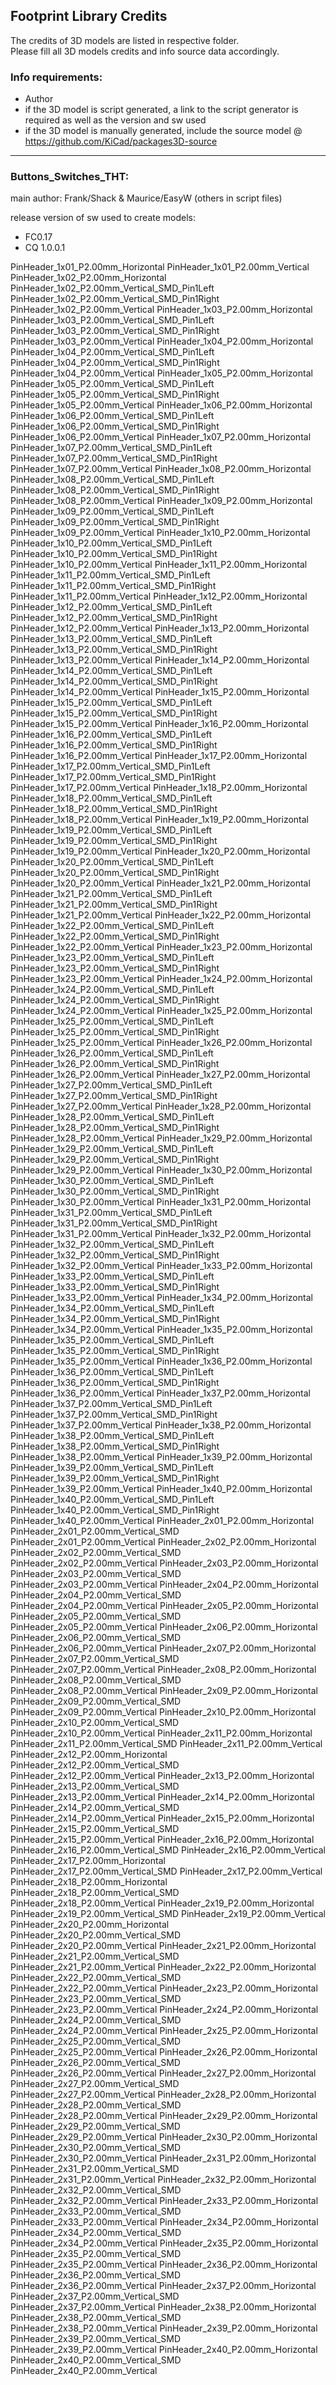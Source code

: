 ## Footprint Library Credits

The credits of 3D models are listed in respective folder.  
Please fill all 3D models credits and info source data accordingly.  

### Info requirements:
- Author
- if the 3D model is script generated, a link to the script generator is required as well as the version and sw used
- if the 3D model is manually generated, include the source model @ https://github.com/KiCad/packages3D-source

<hr>  

### Buttons_Switches_THT:  
main author: Frank/Shack & Maurice/EasyW (others in script files)

release version of sw used to create models:  
- FC0.17
- CQ 1.0.0.1

PinHeader_1x01_P2.00mm_Horizontal
PinHeader_1x01_P2.00mm_Vertical
PinHeader_1x02_P2.00mm_Horizontal
PinHeader_1x02_P2.00mm_Vertical_SMD_Pin1Left
PinHeader_1x02_P2.00mm_Vertical_SMD_Pin1Right
PinHeader_1x02_P2.00mm_Vertical
PinHeader_1x03_P2.00mm_Horizontal
PinHeader_1x03_P2.00mm_Vertical_SMD_Pin1Left
PinHeader_1x03_P2.00mm_Vertical_SMD_Pin1Right
PinHeader_1x03_P2.00mm_Vertical
PinHeader_1x04_P2.00mm_Horizontal
PinHeader_1x04_P2.00mm_Vertical_SMD_Pin1Left
PinHeader_1x04_P2.00mm_Vertical_SMD_Pin1Right
PinHeader_1x04_P2.00mm_Vertical
PinHeader_1x05_P2.00mm_Horizontal
PinHeader_1x05_P2.00mm_Vertical_SMD_Pin1Left
PinHeader_1x05_P2.00mm_Vertical_SMD_Pin1Right
PinHeader_1x05_P2.00mm_Vertical
PinHeader_1x06_P2.00mm_Horizontal
PinHeader_1x06_P2.00mm_Vertical_SMD_Pin1Left
PinHeader_1x06_P2.00mm_Vertical_SMD_Pin1Right
PinHeader_1x06_P2.00mm_Vertical
PinHeader_1x07_P2.00mm_Horizontal
PinHeader_1x07_P2.00mm_Vertical_SMD_Pin1Left
PinHeader_1x07_P2.00mm_Vertical_SMD_Pin1Right
PinHeader_1x07_P2.00mm_Vertical
PinHeader_1x08_P2.00mm_Horizontal
PinHeader_1x08_P2.00mm_Vertical_SMD_Pin1Left
PinHeader_1x08_P2.00mm_Vertical_SMD_Pin1Right
PinHeader_1x08_P2.00mm_Vertical
PinHeader_1x09_P2.00mm_Horizontal
PinHeader_1x09_P2.00mm_Vertical_SMD_Pin1Left
PinHeader_1x09_P2.00mm_Vertical_SMD_Pin1Right
PinHeader_1x09_P2.00mm_Vertical
PinHeader_1x10_P2.00mm_Horizontal
PinHeader_1x10_P2.00mm_Vertical_SMD_Pin1Left
PinHeader_1x10_P2.00mm_Vertical_SMD_Pin1Right
PinHeader_1x10_P2.00mm_Vertical
PinHeader_1x11_P2.00mm_Horizontal
PinHeader_1x11_P2.00mm_Vertical_SMD_Pin1Left
PinHeader_1x11_P2.00mm_Vertical_SMD_Pin1Right
PinHeader_1x11_P2.00mm_Vertical
PinHeader_1x12_P2.00mm_Horizontal
PinHeader_1x12_P2.00mm_Vertical_SMD_Pin1Left
PinHeader_1x12_P2.00mm_Vertical_SMD_Pin1Right
PinHeader_1x12_P2.00mm_Vertical
PinHeader_1x13_P2.00mm_Horizontal
PinHeader_1x13_P2.00mm_Vertical_SMD_Pin1Left
PinHeader_1x13_P2.00mm_Vertical_SMD_Pin1Right
PinHeader_1x13_P2.00mm_Vertical
PinHeader_1x14_P2.00mm_Horizontal
PinHeader_1x14_P2.00mm_Vertical_SMD_Pin1Left
PinHeader_1x14_P2.00mm_Vertical_SMD_Pin1Right
PinHeader_1x14_P2.00mm_Vertical
PinHeader_1x15_P2.00mm_Horizontal
PinHeader_1x15_P2.00mm_Vertical_SMD_Pin1Left
PinHeader_1x15_P2.00mm_Vertical_SMD_Pin1Right
PinHeader_1x15_P2.00mm_Vertical
PinHeader_1x16_P2.00mm_Horizontal
PinHeader_1x16_P2.00mm_Vertical_SMD_Pin1Left
PinHeader_1x16_P2.00mm_Vertical_SMD_Pin1Right
PinHeader_1x16_P2.00mm_Vertical
PinHeader_1x17_P2.00mm_Horizontal
PinHeader_1x17_P2.00mm_Vertical_SMD_Pin1Left
PinHeader_1x17_P2.00mm_Vertical_SMD_Pin1Right
PinHeader_1x17_P2.00mm_Vertical
PinHeader_1x18_P2.00mm_Horizontal
PinHeader_1x18_P2.00mm_Vertical_SMD_Pin1Left
PinHeader_1x18_P2.00mm_Vertical_SMD_Pin1Right
PinHeader_1x18_P2.00mm_Vertical
PinHeader_1x19_P2.00mm_Horizontal
PinHeader_1x19_P2.00mm_Vertical_SMD_Pin1Left
PinHeader_1x19_P2.00mm_Vertical_SMD_Pin1Right
PinHeader_1x19_P2.00mm_Vertical
PinHeader_1x20_P2.00mm_Horizontal
PinHeader_1x20_P2.00mm_Vertical_SMD_Pin1Left
PinHeader_1x20_P2.00mm_Vertical_SMD_Pin1Right
PinHeader_1x20_P2.00mm_Vertical
PinHeader_1x21_P2.00mm_Horizontal
PinHeader_1x21_P2.00mm_Vertical_SMD_Pin1Left
PinHeader_1x21_P2.00mm_Vertical_SMD_Pin1Right
PinHeader_1x21_P2.00mm_Vertical
PinHeader_1x22_P2.00mm_Horizontal
PinHeader_1x22_P2.00mm_Vertical_SMD_Pin1Left
PinHeader_1x22_P2.00mm_Vertical_SMD_Pin1Right
PinHeader_1x22_P2.00mm_Vertical
PinHeader_1x23_P2.00mm_Horizontal
PinHeader_1x23_P2.00mm_Vertical_SMD_Pin1Left
PinHeader_1x23_P2.00mm_Vertical_SMD_Pin1Right
PinHeader_1x23_P2.00mm_Vertical
PinHeader_1x24_P2.00mm_Horizontal
PinHeader_1x24_P2.00mm_Vertical_SMD_Pin1Left
PinHeader_1x24_P2.00mm_Vertical_SMD_Pin1Right
PinHeader_1x24_P2.00mm_Vertical
PinHeader_1x25_P2.00mm_Horizontal
PinHeader_1x25_P2.00mm_Vertical_SMD_Pin1Left
PinHeader_1x25_P2.00mm_Vertical_SMD_Pin1Right
PinHeader_1x25_P2.00mm_Vertical
PinHeader_1x26_P2.00mm_Horizontal
PinHeader_1x26_P2.00mm_Vertical_SMD_Pin1Left
PinHeader_1x26_P2.00mm_Vertical_SMD_Pin1Right
PinHeader_1x26_P2.00mm_Vertical
PinHeader_1x27_P2.00mm_Horizontal
PinHeader_1x27_P2.00mm_Vertical_SMD_Pin1Left
PinHeader_1x27_P2.00mm_Vertical_SMD_Pin1Right
PinHeader_1x27_P2.00mm_Vertical
PinHeader_1x28_P2.00mm_Horizontal
PinHeader_1x28_P2.00mm_Vertical_SMD_Pin1Left
PinHeader_1x28_P2.00mm_Vertical_SMD_Pin1Right
PinHeader_1x28_P2.00mm_Vertical
PinHeader_1x29_P2.00mm_Horizontal
PinHeader_1x29_P2.00mm_Vertical_SMD_Pin1Left
PinHeader_1x29_P2.00mm_Vertical_SMD_Pin1Right
PinHeader_1x29_P2.00mm_Vertical
PinHeader_1x30_P2.00mm_Horizontal
PinHeader_1x30_P2.00mm_Vertical_SMD_Pin1Left
PinHeader_1x30_P2.00mm_Vertical_SMD_Pin1Right
PinHeader_1x30_P2.00mm_Vertical
PinHeader_1x31_P2.00mm_Horizontal
PinHeader_1x31_P2.00mm_Vertical_SMD_Pin1Left
PinHeader_1x31_P2.00mm_Vertical_SMD_Pin1Right
PinHeader_1x31_P2.00mm_Vertical
PinHeader_1x32_P2.00mm_Horizontal
PinHeader_1x32_P2.00mm_Vertical_SMD_Pin1Left
PinHeader_1x32_P2.00mm_Vertical_SMD_Pin1Right
PinHeader_1x32_P2.00mm_Vertical
PinHeader_1x33_P2.00mm_Horizontal
PinHeader_1x33_P2.00mm_Vertical_SMD_Pin1Left
PinHeader_1x33_P2.00mm_Vertical_SMD_Pin1Right
PinHeader_1x33_P2.00mm_Vertical
PinHeader_1x34_P2.00mm_Horizontal
PinHeader_1x34_P2.00mm_Vertical_SMD_Pin1Left
PinHeader_1x34_P2.00mm_Vertical_SMD_Pin1Right
PinHeader_1x34_P2.00mm_Vertical
PinHeader_1x35_P2.00mm_Horizontal
PinHeader_1x35_P2.00mm_Vertical_SMD_Pin1Left
PinHeader_1x35_P2.00mm_Vertical_SMD_Pin1Right
PinHeader_1x35_P2.00mm_Vertical
PinHeader_1x36_P2.00mm_Horizontal
PinHeader_1x36_P2.00mm_Vertical_SMD_Pin1Left
PinHeader_1x36_P2.00mm_Vertical_SMD_Pin1Right
PinHeader_1x36_P2.00mm_Vertical
PinHeader_1x37_P2.00mm_Horizontal
PinHeader_1x37_P2.00mm_Vertical_SMD_Pin1Left
PinHeader_1x37_P2.00mm_Vertical_SMD_Pin1Right
PinHeader_1x37_P2.00mm_Vertical
PinHeader_1x38_P2.00mm_Horizontal
PinHeader_1x38_P2.00mm_Vertical_SMD_Pin1Left
PinHeader_1x38_P2.00mm_Vertical_SMD_Pin1Right
PinHeader_1x38_P2.00mm_Vertical
PinHeader_1x39_P2.00mm_Horizontal
PinHeader_1x39_P2.00mm_Vertical_SMD_Pin1Left
PinHeader_1x39_P2.00mm_Vertical_SMD_Pin1Right
PinHeader_1x39_P2.00mm_Vertical
PinHeader_1x40_P2.00mm_Horizontal
PinHeader_1x40_P2.00mm_Vertical_SMD_Pin1Left
PinHeader_1x40_P2.00mm_Vertical_SMD_Pin1Right
PinHeader_1x40_P2.00mm_Vertical
PinHeader_2x01_P2.00mm_Horizontal
PinHeader_2x01_P2.00mm_Vertical_SMD
PinHeader_2x01_P2.00mm_Vertical
PinHeader_2x02_P2.00mm_Horizontal
PinHeader_2x02_P2.00mm_Vertical_SMD
PinHeader_2x02_P2.00mm_Vertical
PinHeader_2x03_P2.00mm_Horizontal
PinHeader_2x03_P2.00mm_Vertical_SMD
PinHeader_2x03_P2.00mm_Vertical
PinHeader_2x04_P2.00mm_Horizontal
PinHeader_2x04_P2.00mm_Vertical_SMD
PinHeader_2x04_P2.00mm_Vertical
PinHeader_2x05_P2.00mm_Horizontal
PinHeader_2x05_P2.00mm_Vertical_SMD
PinHeader_2x05_P2.00mm_Vertical
PinHeader_2x06_P2.00mm_Horizontal
PinHeader_2x06_P2.00mm_Vertical_SMD
PinHeader_2x06_P2.00mm_Vertical
PinHeader_2x07_P2.00mm_Horizontal
PinHeader_2x07_P2.00mm_Vertical_SMD
PinHeader_2x07_P2.00mm_Vertical
PinHeader_2x08_P2.00mm_Horizontal
PinHeader_2x08_P2.00mm_Vertical_SMD
PinHeader_2x08_P2.00mm_Vertical
PinHeader_2x09_P2.00mm_Horizontal
PinHeader_2x09_P2.00mm_Vertical_SMD
PinHeader_2x09_P2.00mm_Vertical
PinHeader_2x10_P2.00mm_Horizontal
PinHeader_2x10_P2.00mm_Vertical_SMD
PinHeader_2x10_P2.00mm_Vertical
PinHeader_2x11_P2.00mm_Horizontal
PinHeader_2x11_P2.00mm_Vertical_SMD
PinHeader_2x11_P2.00mm_Vertical
PinHeader_2x12_P2.00mm_Horizontal
PinHeader_2x12_P2.00mm_Vertical_SMD
PinHeader_2x12_P2.00mm_Vertical
PinHeader_2x13_P2.00mm_Horizontal
PinHeader_2x13_P2.00mm_Vertical_SMD
PinHeader_2x13_P2.00mm_Vertical
PinHeader_2x14_P2.00mm_Horizontal
PinHeader_2x14_P2.00mm_Vertical_SMD
PinHeader_2x14_P2.00mm_Vertical
PinHeader_2x15_P2.00mm_Horizontal
PinHeader_2x15_P2.00mm_Vertical_SMD
PinHeader_2x15_P2.00mm_Vertical
PinHeader_2x16_P2.00mm_Horizontal
PinHeader_2x16_P2.00mm_Vertical_SMD
PinHeader_2x16_P2.00mm_Vertical
PinHeader_2x17_P2.00mm_Horizontal
PinHeader_2x17_P2.00mm_Vertical_SMD
PinHeader_2x17_P2.00mm_Vertical
PinHeader_2x18_P2.00mm_Horizontal
PinHeader_2x18_P2.00mm_Vertical_SMD
PinHeader_2x18_P2.00mm_Vertical
PinHeader_2x19_P2.00mm_Horizontal
PinHeader_2x19_P2.00mm_Vertical_SMD
PinHeader_2x19_P2.00mm_Vertical
PinHeader_2x20_P2.00mm_Horizontal
PinHeader_2x20_P2.00mm_Vertical_SMD
PinHeader_2x20_P2.00mm_Vertical
PinHeader_2x21_P2.00mm_Horizontal
PinHeader_2x21_P2.00mm_Vertical_SMD
PinHeader_2x21_P2.00mm_Vertical
PinHeader_2x22_P2.00mm_Horizontal
PinHeader_2x22_P2.00mm_Vertical_SMD
PinHeader_2x22_P2.00mm_Vertical
PinHeader_2x23_P2.00mm_Horizontal
PinHeader_2x23_P2.00mm_Vertical_SMD
PinHeader_2x23_P2.00mm_Vertical
PinHeader_2x24_P2.00mm_Horizontal
PinHeader_2x24_P2.00mm_Vertical_SMD
PinHeader_2x24_P2.00mm_Vertical
PinHeader_2x25_P2.00mm_Horizontal
PinHeader_2x25_P2.00mm_Vertical_SMD
PinHeader_2x25_P2.00mm_Vertical
PinHeader_2x26_P2.00mm_Horizontal
PinHeader_2x26_P2.00mm_Vertical_SMD
PinHeader_2x26_P2.00mm_Vertical
PinHeader_2x27_P2.00mm_Horizontal
PinHeader_2x27_P2.00mm_Vertical_SMD
PinHeader_2x27_P2.00mm_Vertical
PinHeader_2x28_P2.00mm_Horizontal
PinHeader_2x28_P2.00mm_Vertical_SMD
PinHeader_2x28_P2.00mm_Vertical
PinHeader_2x29_P2.00mm_Horizontal
PinHeader_2x29_P2.00mm_Vertical_SMD
PinHeader_2x29_P2.00mm_Vertical
PinHeader_2x30_P2.00mm_Horizontal
PinHeader_2x30_P2.00mm_Vertical_SMD
PinHeader_2x30_P2.00mm_Vertical
PinHeader_2x31_P2.00mm_Horizontal
PinHeader_2x31_P2.00mm_Vertical_SMD
PinHeader_2x31_P2.00mm_Vertical
PinHeader_2x32_P2.00mm_Horizontal
PinHeader_2x32_P2.00mm_Vertical_SMD
PinHeader_2x32_P2.00mm_Vertical
PinHeader_2x33_P2.00mm_Horizontal
PinHeader_2x33_P2.00mm_Vertical_SMD
PinHeader_2x33_P2.00mm_Vertical
PinHeader_2x34_P2.00mm_Horizontal
PinHeader_2x34_P2.00mm_Vertical_SMD
PinHeader_2x34_P2.00mm_Vertical
PinHeader_2x35_P2.00mm_Horizontal
PinHeader_2x35_P2.00mm_Vertical_SMD
PinHeader_2x35_P2.00mm_Vertical
PinHeader_2x36_P2.00mm_Horizontal
PinHeader_2x36_P2.00mm_Vertical_SMD
PinHeader_2x36_P2.00mm_Vertical
PinHeader_2x37_P2.00mm_Horizontal
PinHeader_2x37_P2.00mm_Vertical_SMD
PinHeader_2x37_P2.00mm_Vertical
PinHeader_2x38_P2.00mm_Horizontal
PinHeader_2x38_P2.00mm_Vertical_SMD
PinHeader_2x38_P2.00mm_Vertical
PinHeader_2x39_P2.00mm_Horizontal
PinHeader_2x39_P2.00mm_Vertical_SMD
PinHeader_2x39_P2.00mm_Vertical
PinHeader_2x40_P2.00mm_Horizontal
PinHeader_2x40_P2.00mm_Vertical_SMD
PinHeader_2x40_P2.00mm_Vertical